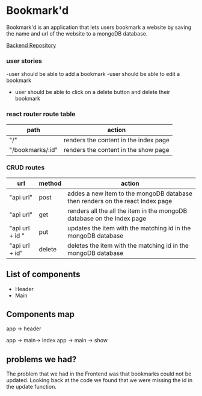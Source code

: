 # Bookmark'd

Bookmark'd is an application that lets users bookmark a website by saving the name and url of the website to a mongoDB database.

<a href="https://github.com/mfbrauning/bookmarkd_backend">Backend Repository</a>

### user stories

-user should be able to add a bookmark
-user should be able to edit a bookmark

- user should be able to click on a delete button and delete their bookmark

### react router route table

| path             | action                                |
| ---------------- | ------------------------------------- |
| "/"              | renders the content in the index page |
| "/bookmarks/:id" | renders the content in the show page  |

### CRUD routes

| url             | method | action                                                                        |
| --------------- | ------ | ----------------------------------------------------------------------------- |
| "api url"       | post   | addes a new item to the mongoDB database then renders on the react Index page |
| "api url"       | get    | renders all the all the item in the mongoDB database on the Index page        |
| "api url + id " | put    | updates the item with the matching id in the mongoDB database                 |
| "api url + id"  | delete | deletes the item with the matching id in the mongoDB database                 |

## List of components

- Header
- Main

## Components map

app -> header

app -> main-> index
app -> main -> show

## problems we had?

The problem that we had in the Frontend was that bookmarks could not be updated. Looking back at the code we found that we were missing the id in the update function.
